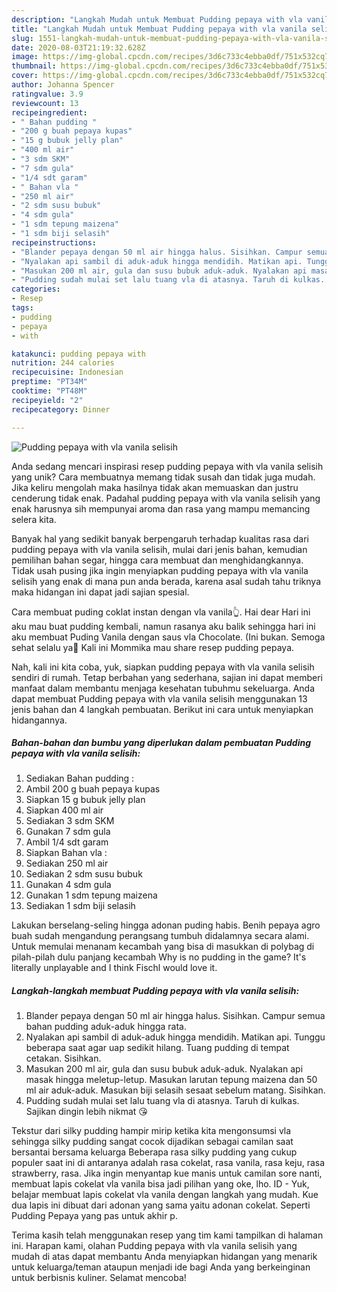 ```yaml
---
description: "Langkah Mudah untuk Membuat Pudding pepaya with vla vanila selisih Anti Gagal"
title: "Langkah Mudah untuk Membuat Pudding pepaya with vla vanila selisih Anti Gagal"
slug: 1551-langkah-mudah-untuk-membuat-pudding-pepaya-with-vla-vanila-selisih-anti-gagal
date: 2020-08-03T21:19:32.628Z
image: https://img-global.cpcdn.com/recipes/3d6c733c4ebba0df/751x532cq70/pudding-pepaya-with-vla-vanila-selisih-foto-resep-utama.jpg
thumbnail: https://img-global.cpcdn.com/recipes/3d6c733c4ebba0df/751x532cq70/pudding-pepaya-with-vla-vanila-selisih-foto-resep-utama.jpg
cover: https://img-global.cpcdn.com/recipes/3d6c733c4ebba0df/751x532cq70/pudding-pepaya-with-vla-vanila-selisih-foto-resep-utama.jpg
author: Johanna Spencer
ratingvalue: 3.9
reviewcount: 13
recipeingredient:
- " Bahan pudding "
- "200 g buah pepaya kupas"
- "15 g bubuk jelly plan"
- "400 ml air"
- "3 sdm SKM"
- "7 sdm gula"
- "1/4 sdt garam"
- " Bahan vla "
- "250 ml air"
- "2 sdm susu bubuk"
- "4 sdm gula"
- "1 sdm tepung maizena"
- "1 sdm biji selasih"
recipeinstructions:
- "Blander pepaya dengan 50 ml air hingga halus. Sisihkan. Campur semua bahan pudding aduk-aduk hingga rata."
- "Nyalakan api sambil di aduk-aduk hingga mendidih. Matikan api. Tunggu beberapa saat agar uap sedikit hilang. Tuang pudding di tempat cetakan. Sisihkan."
- "Masukan 200 ml air, gula dan susu bubuk aduk-aduk. Nyalakan api masak hingga meletup-letup. Masukan larutan tepung maizena dan 50 ml air aduk-aduk. Masukan biji selasih sesaat sebelum matang. Sisihkan."
- "Pudding sudah mulai set lalu tuang vla di atasnya. Taruh di kulkas. Sajikan dingin lebih nikmat 😘"
categories:
- Resep
tags:
- pudding
- pepaya
- with

katakunci: pudding pepaya with 
nutrition: 244 calories
recipecuisine: Indonesian
preptime: "PT34M"
cooktime: "PT48M"
recipeyield: "2"
recipecategory: Dinner

---
```



![Pudding pepaya with vla vanila selisih](https://img-global.cpcdn.com/recipes/3d6c733c4ebba0df/751x532cq70/pudding-pepaya-with-vla-vanila-selisih-foto-resep-utama.jpg)

Anda sedang mencari inspirasi resep pudding pepaya with vla vanila selisih yang unik? Cara membuatnya memang tidak susah dan tidak juga mudah. Jika keliru mengolah maka hasilnya tidak akan memuaskan dan justru cenderung tidak enak. Padahal pudding pepaya with vla vanila selisih yang enak harusnya sih mempunyai aroma dan rasa yang mampu memancing selera kita.

Banyak hal yang sedikit banyak berpengaruh terhadap kualitas rasa dari pudding pepaya with vla vanila selisih, mulai dari jenis bahan, kemudian pemilihan bahan segar, hingga cara membuat dan menghidangkannya. Tidak usah pusing jika ingin menyiapkan pudding pepaya with vla vanila selisih yang enak di mana pun anda berada, karena asal sudah tahu triknya maka hidangan ini dapat jadi sajian spesial.

Cara membuat puding coklat instan dengan vla vanila👆. Hai dear Hari ini aku mau buat pudding kembali, namun rasanya aku balik sehingga hari ini aku membuat Puding Vanila dengan saus vla Chocolate. (Ini bukan. Semoga sehat selalu ya🤗 Kali ini Mommika mau share resep pudding pepaya.


Nah, kali ini kita coba, yuk, siapkan pudding pepaya with vla vanila selisih sendiri di rumah. Tetap berbahan yang sederhana, sajian ini dapat memberi manfaat dalam membantu menjaga kesehatan tubuhmu sekeluarga. Anda dapat membuat Pudding pepaya with vla vanila selisih menggunakan 13 jenis bahan dan 4 langkah pembuatan. Berikut ini cara untuk menyiapkan hidangannya.

<!--inarticleads1-->

##### Bahan-bahan dan bumbu yang diperlukan dalam pembuatan Pudding pepaya with vla vanila selisih:

1. Sediakan  Bahan pudding :
1. Ambil 200 g buah pepaya kupas
1. Siapkan 15 g bubuk jelly plan
1. Siapkan 400 ml air
1. Sediakan 3 sdm SKM
1. Gunakan 7 sdm gula
1. Ambil 1/4 sdt garam
1. Siapkan  Bahan vla :
1. Sediakan 250 ml air
1. Sediakan 2 sdm susu bubuk
1. Gunakan 4 sdm gula
1. Gunakan 1 sdm tepung maizena
1. Sediakan 1 sdm biji selasih


Lakukan berselang-seling hingga adonan puding habis. Benih pepaya agro buah sudah mengandung perangsang tumbuh didalamnya secara alami. Untuk memulai menanam kecambah yang bisa di masukkan di polybag di pilah-pilah dulu panjang kecambah  Why is no pudding in the game? It&#39;s literally unplayable and I think Fischl would love it. 

<!--inarticleads2-->

##### Langkah-langkah membuat Pudding pepaya with vla vanila selisih:

1. Blander pepaya dengan 50 ml air hingga halus. Sisihkan. Campur semua bahan pudding aduk-aduk hingga rata.
1. Nyalakan api sambil di aduk-aduk hingga mendidih. Matikan api. Tunggu beberapa saat agar uap sedikit hilang. Tuang pudding di tempat cetakan. Sisihkan.
1. Masukan 200 ml air, gula dan susu bubuk aduk-aduk. Nyalakan api masak hingga meletup-letup. Masukan larutan tepung maizena dan 50 ml air aduk-aduk. Masukan biji selasih sesaat sebelum matang. Sisihkan.
1. Pudding sudah mulai set lalu tuang vla di atasnya. Taruh di kulkas. Sajikan dingin lebih nikmat 😘


Tekstur dari silky pudding hampir mirip ketika kita mengonsumsi vla sehingga silky pudding sangat cocok dijadikan sebagai camilan saat bersantai bersama keluarga Beberapa rasa silky pudding yang cukup populer saat ini di antaranya adalah rasa cokelat, rasa vanila, rasa keju, rasa strawberry, rasa. Jika ingin menyantap kue manis untuk camilan sore nanti, membuat lapis cokelat vla vanila bisa jadi pilihan yang oke, lho. ID - Yuk, belajar membuat lapis cokelat vla vanila dengan langkah yang mudah. Kue dua lapis ini dibuat dari adonan yang sama yaitu adonan cokelat. Seperti Pudding Pepaya yang pas untuk akhir p. 

Terima kasih telah menggunakan resep yang tim kami tampilkan di halaman ini. Harapan kami, olahan Pudding pepaya with vla vanila selisih yang mudah di atas dapat membantu Anda menyiapkan hidangan yang menarik untuk keluarga/teman ataupun menjadi ide bagi Anda yang berkeinginan untuk berbisnis kuliner. Selamat mencoba!
